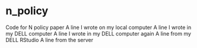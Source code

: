 # n_policy
Code for N policy paper
A line I wrote on my local computer
A line I wrote in my DELL computer
A line I wrote in my DELL computer again
A line from my DELL RStudio
A line from the server
